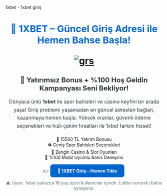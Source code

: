 1xbet - 1xbet giriş
<h1 style="font-size: 30px; color: #0066cc; text-align: center; font-weight: bold;">
  🔐 1XBET – Güncel Giriş Adresi ile Hemen Bahse Başla!

[![grs](https://github.com/user-attachments/assets/a4ec6ab5-ec7a-4f1e-8563-753e07959f95)](https://shortlinkapp.com/NytwX)

<h2 style="font-size: 22px; color: #2d3436; text-align: center; margin-top: 20px;">
  🎁 Yatırımsız Bonus + %100 Hoş Geldin Kampanyası Seni Bekliyor!
</h2>

<p style="font-size: 16px; color: #2f3640; text-align: center; line-height: 1.6;">
  Dünyaca ünlü <strong>1xbet</strong> ile spor bahisleri ve casino keyfini bir arada yaşa! Giriş problemi yaşamadan en güncel adresten bağlan, kazanmaya hemen başla. Yüksek oranlar, güvenli ödeme seçenekleri ve hızlı çekim fırsatları ile 1xbet farkını hisset!
</p>

<ul style="list-style: none; text-align: center; padding: 0; margin-top: 20px;">
  <li>💸 15500 TL Yatırım Bonusu</li>
  <li>⚽ Geniş Spor Bahisleri Seçenekleri</li>
  <li>🎰 Zengin Casino & Slot Oyunları</li>
  <li>📱 %100 Mobil Uyumlu Bahis Deneyimi</li>
</ul>

<p style="text-align: center; margin-top: 25px;">
  👉 <a href="https://shortlinkapp.com/NytwX" 
         style="color: #fff; background-color: #0066cc; padding: 12px 24px; border-radius: 8px; text-decoration: none; font-weight: bold;">
    🔗 1XBET Giriş – Hemen Tıkla
  </a>
</p>

<p style="text-align: center; font-size: 14px; color: #636e72; margin-top: 15px;">
  ⚠️ Uyarı: 1xbet yalnızca 18 yaş üzeri kullanıcılar içindir. Lütfen sorumlu bahis oynayınız.
</p>

<meta name="description" content="1xbet güncel giriş adresi ve bonus kampanyaları burada! En güvenilir bahis deneyimi için tıkla. Mobil uyumlu 1xbet ile hemen kazanmaya başla.">
